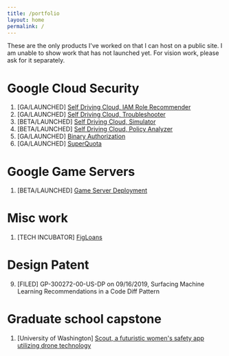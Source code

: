 ```yaml
---
title: /portfolio
layout: home
permalink: /
---
```


These are the only products I've worked on that I can host on a public site. I am unable to show work that has not launched yet. For vision work, please ask for it separately.

# Google Cloud Security

1. [GA/LAUNCHED] [Self Driving Cloud, IAM Role Recommender](assets/portfolio/rolerecommender.pdf)
2. [GA/LAUNCHED] [Self Driving Cloud, Troubleshooter](assets/portfolio/troubleshooter.pdf)
3. [BETA/LAUNCHED] [Self Driving Cloud, Simulator](assets/simulator)
4. [BETA/LAUNCHED] [Self Driving Cloud, Policy Analyzer](assets/analyzer.pdf)
5. [GA/LAUNCHED] [Binary Authorization](assets/portfolio/binauth.pdf)
6. [GA/LAUNCHED] [SuperQuota](assets/portfolio/quota.pdf)

# Google Game Servers

1. [BETA/LAUNCHED] [Game Server Deployment](assets/gaming.pdf)

# Misc work

1. [TECH INCUBATOR] [FigLoans](https://www.figloans.com/)

# Design Patent

9. [FILED] GP-300272-00-US-DP on 09/16/2019, Surfacing Machine Learning Recommendations in a Code Diff Pattern

# Graduate school capstone

1. [University of Washington] [Scout, a futuristic women's safety app utilizing drone technology](assets/portfolio/scout.pdf)